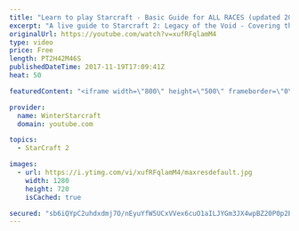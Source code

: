 ```yaml
---
title: "Learn to play Starcraft - Basic Guide for ALL RACES (updated 2017)"
excerpt: "A live guide to Starcraft 2: Legacy of the Void - Covering the basics and build orders for all of the races, and covering the important decisions to be made early in the game.  Not a step by step guide but a demonstration once you have the very basics of the units and races!"
originalUrl: https://youtube.com/watch?v=xufRFqlamM4
type: video
price: Free
length: PT2H42M46S
publishedDateTime: 2017-11-19T17:09:41Z
heat: 50

featuredContent: "<iframe width=\"800\" height=\"500\" frameborder=\"0\" src=\"https://www.youtube.com/embed/xufRFqlamM4\" allow=\"accelerometer; autoplay; encrypted-media; gyroscope; picture-in-picture\" allowfullscreen></iframe>"

provider:
  name: WinterStarcraft
  domain: youtube.com

topics:
  - StarCraft 2

images:
  - url: https://i.ytimg.com/vi/xufRFqlamM4/maxresdefault.jpg
    width: 1280
    height: 720
    isCached: true

secured: "sb6iQYpC2uhdxdmj7O/nEyuYfW5UCxVVex6cuO1aILJYGm3JX4wpBZ20P0p2BWiMN9mi9o4nINTlqdJPKJXJ2Pk8Hi7nBNGGHDtukshActwKVCPaDpiMgUMW1CXwte9I8mshObx3e5697Myag7FLoTjA1JQQQaIbQ467Ay15MhNNFv+GUsEQ7My+cd4ph+UKyklxwvp6Xs3ylEuFb9zjJbmGORoTAqxCew6yfdK6oj/ZAnMJolQV+NIqTWeksVrH+272dMDZXFZz2Pw03rOX5VFHU1U0PhKyyiTuovTrfO4VT/JvxML+c/+rVaU+3hp75m3PQSKpg217dGkyQoOMdYZb2qsZH5hf9BuMkxRQrKfTI/b3rpd4FzeuCZIrPBvpSyfLTKSKN2xfRr594E9dreajejTWXuB8jzPluz3BU3JN89RF7+Q+LS/3oJoDNwux;I2K7rJZfHy61c5+ZzEb30g=="
---
```


